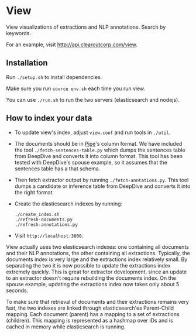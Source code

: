 View
====

View visualizations of extractions and NLP annotations. Search by keywords.

For an example, visit http://api.clearcutcorp.com/view.


## Installation

Run `./setup.sh` to install dependencies.

Make sure you run `source env.sh` each time you run view.

You can use `./run.sh` to run the two servers (elasticsearch and nodejs). 

## How to index your data

* To update view's index, adjust `view.conf` and run tools in `./util`.

* The documents should be in [Pipe](../pipe)'s column format. We have included the tool `./fetch-sentences-table.py` which dumps the sentences table from DeepDive and converts it into column format. This tool has been tested with DeepDive's spouse example, so it assumes that the sentences table has a that schema. 

* Then fetch extractor output by running `./fetch-anntations.py`. This tool dumps a candidate or inference table from DeepDive and converts it into the right format.

* Create the elasticsearch indexes by running:

  ```
  ./create_index.sh
  ./refresh-documents.py
  ./refresh-annotations.py
  ``` 

* Visit `http://localhost:3000`.

View actually uses two elasticsearch indexes: one containing all documents and their NLP annotations, the other containing all extractions. Typically, the documents index is very large and the extractions index relatively small. By separating the two it is now possible to update the extractions index extremely quickly. This is great for extractor development, since an update to an extractor doesn't require rebuilding the documents index. On the spouse example, updating the extractions index now takes only about 5 seconds.

To make sure that retrieval of documents and their extractions remains very fast, the two indexes are linked through elasticsearch'es Parent-Child mapping. Each document (parent) has a mapping to a set of extractions (children). This mapping is represented as a hashmap over IDs and is cached in memory while elasticsearch is running.  

